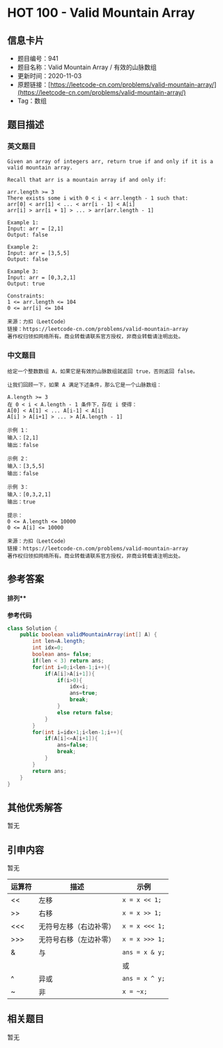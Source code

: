 # HOT 100 - Valid Mountain Array

## 信息卡片
- 题目编号：941
- 题目名称：Valid Mountain Array / 有效的山脉数组
- 更新时间：2020-11-03
- 原题链接：[https://leetcode-cn.com/problems/valid-mountain-array/](https://leetcode-cn.com/problems/valid-mountain-array/)
- Tag：数组



## 题目描述
### 英文题目
```
Given an array of integers arr, return true if and only if it is a valid mountain array.

Recall that arr is a mountain array if and only if:

arr.length >= 3
There exists some i with 0 < i < arr.length - 1 such that:
arr[0] < arr[1] < ... < arr[i - 1] < A[i]
arr[i] > arr[i + 1] > ... > arr[arr.length - 1]

Example 1:
Input: arr = [2,1]
Output: false

Example 2:
Input: arr = [3,5,5]
Output: false

Example 3:
Input: arr = [0,3,2,1]
Output: true

Constraints:
1 <= arr.length <= 104
0 <= arr[i] <= 104

来源：力扣（LeetCode）
链接：https://leetcode-cn.com/problems/valid-mountain-array
著作权归领扣网络所有。商业转载请联系官方授权，非商业转载请注明出处。
```


### 中文题目
```
给定一个整数数组 A，如果它是有效的山脉数组就返回 true，否则返回 false。

让我们回顾一下，如果 A 满足下述条件，那么它是一个山脉数组：

A.length >= 3
在 0 < i < A.length - 1 条件下，存在 i 使得：
A[0] < A[1] < ... A[i-1] < A[i]
A[i] > A[i+1] > ... > A[A.length - 1]

示例 1：
输入：[2,1]
输出：false

示例 2：
输入：[3,5,5]
输出：false

示例 3：
输入：[0,3,2,1]
输出：true

提示：
0 <= A.length <= 10000
0 <= A[i] <= 10000 

来源：力扣（LeetCode）
链接：https://leetcode-cn.com/problems/valid-mountain-array
著作权归领扣网络所有。商业转载请联系官方授权，非商业转载请注明出处。
```


## 参考答案
#### 排列**
**参考代码**
```java
class Solution {
    public boolean validMountainArray(int[] A) {
        int len=A.length;
        int idx=0;
        boolean ans= false;
        if(len < 3) return ans;
        for(int i=0;i<len-1;i++){
            if(A[i]>A[i+1]){
                if(i>0){
                    idx=i;
                    ans=true;
                    break;
                }
                else return false;
            }
        }
        for(int i=idx+1;i<len-1;i++){
            if(A[i]<=A[i+1]){
                ans=false;
                break;
            }
        }
        return ans;
    }
}
```


#### 
## 其他优秀解答
暂无<br />

## 引申内容
暂无

| 运算符 | 描述 | 示例 |
| --- | --- | --- |
| << | 左移 | `x = x << 1;` |
| >> | 右移 | `x = x >> 1;` |
| <<< | 无符号左移（右边补零） | `x = x <<< 1;` |
| >>> | 无符号右移（左边补零） | `x = x >>> 1;` |
| & | 与 | `ans = x & y;` |
| | | 或 | `ans = x | y;` |
| ^ | 异或 | `ans = x ^ y;` |
| ~ | 非 | `x = ~x;` |

## 相关题目
暂无
